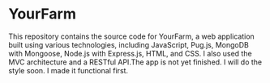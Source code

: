 # YourFarm
This repository contains the source code for YourFarm, a web application built using various technologies, including JavaScript, Pug.js, MongoDB with Mongoose, Node.js with Express.js, HTML, and CSS.
I also used the MVC architecture and a RESTful API.The app is not yet finished. I will do the style soon. I made it functional first.
